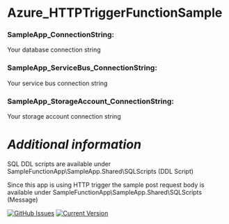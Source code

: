 Azure_HTTPTriggerFunctionSample
============

### SampleApp_ConnectionString: 
  Your database connection string
### SampleApp_ServiceBus_ConnectionString: 
  Your service bus connection string
### SampleApp_StorageAccount_ConnectionString: 
  Your storage account connection string
  
# _Additional information_  
SQL DDL scripts are available under SampleFunctionApp\SampleApp.Shared\SQLScripts (DDL Script)

Since this app is using HTTP trigger the sample post request body is available under SampleFunctionApp\SampleApp.Shared\SQLScripts (Message)

[![GitHub Issues](https://img.shields.io/github/issues/IgorAntun/node-chat.svg)](https://github.com/palkalaiselvand/Azure_HTTPTriggerFunctionSample/issues) 
[![Current Version](https://img.shields.io/badge/version-1.0.7-green.svg)](https://github.com/IgorAntun/node-chat)
